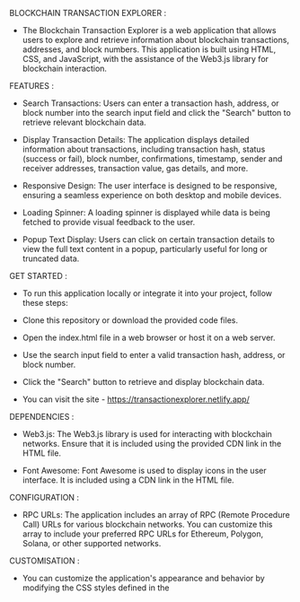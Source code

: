 BLOCKCHAIN TRANSACTION EXPLORER :

* The Blockchain Transaction Explorer is a web application that allows users to explore and retrieve information about blockchain transactions, addresses, and block numbers. This application is built using HTML, CSS, and JavaScript, with the assistance of the Web3.js library for blockchain interaction.


FEATURES :

* Search Transactions: Users can enter a transaction hash, address, or block number into the search input field and click the "Search" button to retrieve relevant blockchain data.

* Display Transaction Details: The application displays detailed information about transactions, including transaction hash, status (success or fail), block number, confirmations, timestamp, sender and receiver addresses, transaction value, gas details, and more.

* Responsive Design: The user interface is designed to be responsive, ensuring a seamless experience on both desktop and mobile devices.

* Loading Spinner: A loading spinner is displayed while data is being fetched to provide visual feedback to the user.

* Popup Text Display: Users can click on certain transaction details to view the full text content in a popup, particularly useful for long or truncated data.


GET STARTED :

* To run this application locally or integrate it into your project, follow these steps:

* Clone this repository or download the provided code files.

* Open the index.html file in a web browser or host it on a web server.

* Use the search input field to enter a valid transaction hash, address, or block number.

* Click the "Search" button to retrieve and display blockchain data.

* You can visit the site - https://transactionexplorer.netlify.app/


DEPENDENCIES :

* Web3.js: The Web3.js library is used for interacting with blockchain networks. Ensure that it is included using the provided CDN link in the HTML file.

* Font Awesome: Font Awesome is used to display icons in the user interface. It is included using a CDN link in the HTML file.


CONFIGURATION :

* RPC URLs: The application includes an array of RPC (Remote Procedure Call) URLs for various blockchain networks. You can customize this array to include your preferred RPC URLs for Ethereum, Polygon, Solana, or other supported networks.


CUSTOMISATION :

* You can customize the application's appearance and behavior by modifying the CSS styles defined in the <style> block within the HTML file. Adjust fonts, colors, margins, padding, and other design elements to suit your preferences.


COMPATABILITY : 

* The application is designed to work with blockchain networks that are compatible with the Web3.js library. Ensure that you have the necessary RPC URLs and network configurations for the blockchain networks you intend to interact with.


ACKNOWLEDGEMENTS :

* The Web3.js library simplifies blockchain interaction and is a crucial component of this application.

* Font Awesome provides a wide range of icons to enhance the user interface.


FEEDBACK AND CONTRIBUTIONS :

* If you have any feedback, suggestions, or would like to contribute to this project, please feel free to open an issue or submit a pull request.
